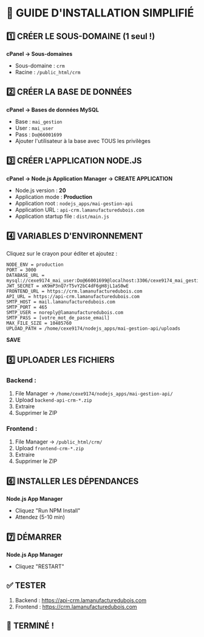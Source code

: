 # 🚀 GUIDE D'INSTALLATION SIMPLIFIÉ

## 1️⃣ CRÉER LE SOUS-DOMAINE (1 seul !)
**cPanel → Sous-domaines**
- Sous-domaine : `crm`
- Racine : `/public_html/crm`

## 2️⃣ CRÉER LA BASE DE DONNÉES
**cPanel → Bases de données MySQL**
- Base : `mai_gestion`
- User : `mai_user`
- Pass : `Do@66001699`
- Ajouter l'utilisateur à la base avec TOUS les privilèges

## 3️⃣ CRÉER L'APPLICATION NODE.JS
**cPanel → Node.js Application Manager → CREATE APPLICATION**
- Node.js version : **20**
- Application mode : **Production**
- Application root : `nodejs_apps/mai-gestion-api`
- Application URL : `api-crm.lamanufacturedubois.com`
- Application startup file : `dist/main.js`

## 4️⃣ VARIABLES D'ENVIRONNEMENT
Cliquez sur le crayon pour éditer et ajoutez :
```
NODE_ENV = production
PORT = 3000
DATABASE_URL = mysql://cexe9174_mai_user:Do@66001699@localhost:3306/cexe9174_mai_gestion
JWT_SECRET = xK9mP3nQ7rT5vY2bC4dF6gH8jL1aS0wE
FRONTEND_URL = https://crm.lamanufacturedubois.com
API_URL = https://api-crm.lamanufacturedubois.com
SMTP_HOST = mail.lamanufacturedubois.com
SMTP_PORT = 465
SMTP_USER = noreply@lamanufacturedubois.com
SMTP_PASS = [votre_mot_de_passe_email]
MAX_FILE_SIZE = 10485760
UPLOAD_PATH = /home/cexe9174/nodejs_apps/mai-gestion-api/uploads
```
**SAVE**

## 5️⃣ UPLOADER LES FICHIERS

### Backend :
1. File Manager → `/home/cexe9174/nodejs_apps/mai-gestion-api/`
2. Upload `backend-api-crm-*.zip`
3. Extraire
4. Supprimer le ZIP

### Frontend :
1. File Manager → `/public_html/crm/`
2. Upload `frontend-crm-*.zip`
3. Extraire
4. Supprimer le ZIP

## 6️⃣ INSTALLER LES DÉPENDANCES
**Node.js App Manager**
- Cliquez "Run NPM Install"
- Attendez (5-10 min)

## 7️⃣ DÉMARRER
**Node.js App Manager**
- Cliquez "RESTART"

## ✅ TESTER
1. Backend : https://api-crm.lamanufacturedubois.com
2. Frontend : https://crm.lamanufacturedubois.com

## 🎉 TERMINÉ ! 